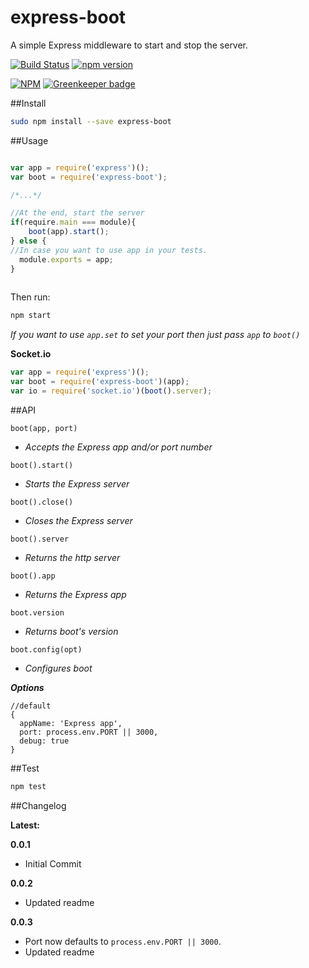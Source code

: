 express-boot
============

A simple Express middleware to start and stop the server.

[![Build Status](https://travis-ci.org/iwatakeshi/express-boot.svg)](https://travis-ci.org/iwatakeshi/express-boot)
[![npm version](https://badge.fury.io/js/express-boot.svg)](http://badge.fury.io/js/express-boot)

[![NPM](https://nodei.co/npm/express-boot.png?downloads=true&downloadRank=true&stars=true)](https://nodei.co/npm/express-boot/) [![Greenkeeper badge](https://badges.greenkeeper.io/iwatakeshi/express-boot.svg)](https://greenkeeper.io/)


##Install

```bash
sudo npm install --save express-boot
```

##Usage

```js

var app = require('express')();
var boot = require('express-boot');

/*...*/

//At the end, start the server
if(require.main === module){
    boot(app).start();
} else {
//In case you want to use app in your tests.
  module.exports = app;
}
 
```

Then run:
```bash
npm start
```

*If you want to use `app.set` to set your port then just pass `app` to `boot()`* 

**Socket.io**

```js
var app = require('express')();
var boot = require('express-boot')(app);
var io = require('socket.io')(boot().server);
```

##API

`boot(app, port)`

* *Accepts the Express app and/or port number*

`boot().start()`

* *Starts the Express server*

`boot().close()`

* *Closes the Express server*

`boot().server`

* *Returns the http server*

`boot().app`

* *Returns the Express app*

`boot.version`

* *Returns boot's version*

`boot.config(opt)`

* *Configures boot*

**_Options_**
```
//default
{
  appName: 'Express app',
  port: process.env.PORT || 3000,
  debug: true
}
```

##Test

```bash
npm test
```

##Changelog

**Latest:**

**0.0.1**

* Initial Commit

**0.0.2**

* Updated readme

**0.0.3**

* Port now defaults to `process.env.PORT || 3000`.
* Updated readme
